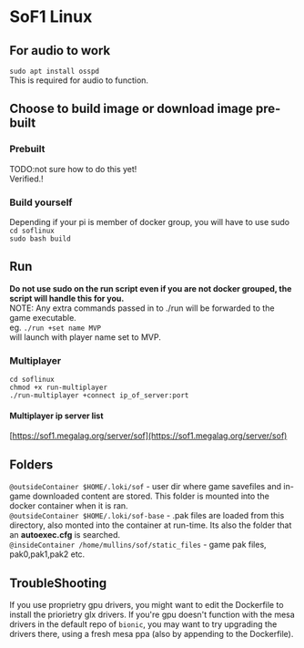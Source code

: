 # SoF1 Linux
## For audio to work
`sudo apt install osspd`  
This is required for audio to function.
## Choose to build image or download image pre-built
### Prebuilt
TODO:not sure how to do this yet!  
Verified.!
### Build yourself 
Depending if your pi is member of docker group, you will have to use sudo  
`cd soflinux`  
`sudo bash build`  
## Run
**Do not use sudo on the run script even if you are not docker grouped, the script will handle this for you.**  
NOTE: Any extra commands passed in to ./run will be forwarded to the game executable.  
eg. `./run +set name MVP`  
will launch with player name set to MVP.  
### Multiplayer
`cd soflinux`  
`chmod +x run-multiplayer`  
`./run-multiplayer +connect ip_of_server:port`
#### Multiplayer ip server list
[https://sof1.megalag.org/server/sof](https://sof1.megalag.org/server/sof)
## Folders
`@outsideContainer $HOME/.loki/sof` - user dir where game savefiles and in-game downloaded content are stored. This folder is mounted into the docker container when it is ran.  
`@outsideContainer $HOME/.loki/sof-base` - .pak files are loaded from this directory, also monted into the container at run-time. Its also the folder that an **autoexec.cfg** is searched.  
`@insideContainer /home/mullins/sof/static_files` - game pak files, pak0,pak1,pak2 etc.  

## TroubleShooting
If you use proprietry gpu drivers, you might want to edit the Dockerfile to install the priorietry glx drivers.  If you're gpu doesn't function with the mesa drivers in the default repo of `bionic`, you may want to try upgrading the drivers there, using a fresh mesa ppa (also by appending to the Dockerfile).
